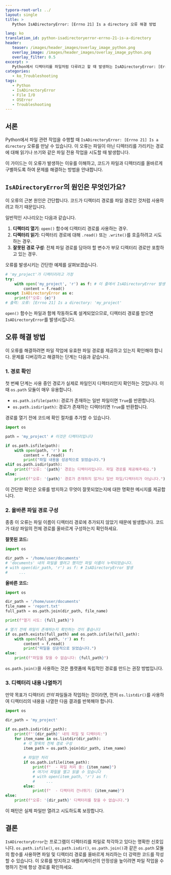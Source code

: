 ```yaml
---
typora-root-url: ../
layout: single
title: >
   Python IsADirectoryError: [Errno 21] Is a directory 오류 해결 방법

lang: ko
translation_id: python-isadirectoryerror-errno-21-is-a-directory
header:
   teaser: /images/header_images/overlay_image_python.png
   overlay_image: /images/header_images/overlay_image_python.png
   overlay_filter: 0.5
excerpt: >
   Python에서 디렉터리를 파일처럼 다루려고 할 때 발생하는 IsADirectoryError: [Errno 21] Is a directory 오류를 해결하는 방법을 배우세요. 이 가이드는 경로를 확인하고 올바른 파일 작업을 사용하는 방법을 보여줍니다.
categories:
   - ko_Troubleshooting
tags:
   - Python
   - IsADirectoryError
   - File I/O
   - OSError
   - Troubleshooting
---
```


## 서론

Python에서 파일 관련 작업을 수행할 때 `IsADirectoryError: [Errno 21] Is a directory` 오류를 만날 수 있습니다. 이 오류는 파일이 아닌 디렉터리를 가리키는 경로에 대해 읽기나 쓰기와 같은 파일 전용 작업을 시도할 때 발생합니다.

이 가이드는 이 오류가 발생하는 이유를 이해하고, 코드가 파일과 디렉터리를 올바르게 구별하도록 하여 문제를 해결하는 방법을 안내합니다.

## `IsADirectoryError`의 원인은 무엇인가요?

이 오류의 근본 원인은 간단합니다. 코드가 디렉터리 경로를 파일 경로인 것처럼 사용하려고 하기 때문입니다.

일반적인 시나리오는 다음과 같습니다.
1.  **디렉터리 열기**: `open()` 함수에 디렉터리 경로를 사용하는 경우.
2.  **디렉터리 읽기**: 디렉터리 경로에 대해 `.read()` 또는 `.write()`를 호출하려고 시도하는 경우.
3.  **잘못된 경로 구성**: 전체 파일 경로를 담아야 할 변수가 부모 디렉터리 경로만 포함하고 있는 경우.

오류를 발생시키는 간단한 예제를 살펴보겠습니다.

```python
# 'my_project'가 디렉터리라고 가정
try:
    with open('my_project', 'r') as f: # 이 줄에서 IsADirectoryError 발생
        content = f.read()
except IsADirectoryError as e:
    print(f"오류: {e}")
# 출력: 오류: [Errno 21] Is a directory: 'my_project'
```

`open()` 함수는 파일과 함께 작동하도록 설계되었으므로, 디렉터리 경로를 받으면 `IsADirectoryError`를 발생시킵니다.

## 오류 해결 방법

이 오류를 해결하려면 파일 작업에 유효한 파일 경로를 제공하고 있는지 확인해야 합니다. 문제를 디버깅하고 해결하는 단계는 다음과 같습니다.

### 1. 경로 확인

첫 번째 단계는 사용 중인 경로가 실제로 파일인지 디렉터리인지 확인하는 것입니다. 이때 `os.path` 모듈이 매우 유용합니다.

-   `os.path.isfile(path)`: 경로가 존재하는 일반 파일이면 `True`를 반환합니다.
-   `os.path.isdir(path)`: 경로가 존재하는 디렉터리면 `True`를 반환합니다.

경로를 열기 전에 코드에 확인 절차를 추가할 수 있습니다.

```python
import os

path = 'my_project' # 이것은 디렉터리입니다

if os.path.isfile(path):
    with open(path, 'r') as f:
        content = f.read()
        print("파일 내용을 성공적으로 읽었습니다.")
elif os.path.isdir(path):
    print(f"오류: '{path}' 경로는 디렉터리입니다. 파일 경로를 제공해주세요.")
else:
    print(f"오류: '{path}' 경로가 존재하지 않거나 일반 파일/디렉터리가 아닙니다.")
```

이 간단한 확인은 오류를 방지하고 무엇이 잘못되었는지에 대한 명확한 메시지를 제공합니다.

### 2. 올바른 파일 경로 구성

종종 이 오류는 파일 이름이 디렉터리 경로에 추가되지 않았기 때문에 발생합니다. 코드가 대상 파일의 전체 경로를 올바르게 구성하는지 확인하세요.

**잘못된 코드:**
```python
import os

dir_path = '/home/user/documents'
# 'documents' 내의 파일을 열려고 했지만 파일 이름이 누락되었습니다.
# with open(dir_path, 'r') as f: # IsADirectoryError 발생
#     ...
```

**올바른 코드:**
```python
import os

dir_path = '/home/user/documents'
file_name = 'report.txt'
full_path = os.path.join(dir_path, file_name)

print(f"열기 시도: {full_path}")

# 열기 전에 파일이 존재하는지 확인하는 것이 좋습니다
if os.path.exists(full_path) and os.path.isfile(full_path):
    with open(full_path, 'r') as f:
        content = f.read()
        print("파일을 성공적으로 읽었습니다.")
else:
    print(f"파일을 찾을 수 없습니다: {full_path}")
```
`os.path.join()`을 사용하는 것은 플랫폼에 독립적인 경로를 만드는 권장 방법입니다.

### 3. 디렉터리 내용 나열하기

만약 목표가 디렉터리 *안의* 파일들과 작업하는 것이라면, 먼저 `os.listdir()`를 사용하여 디렉터리의 내용을 나열한 다음 결과를 반복해야 합니다.

```python
import os

dir_path = 'my_project'

if os.path.isdir(dir_path):
    print(f"'{dir_path}' 내의 파일 및 디렉터리:")
    for item_name in os.listdir(dir_path):
        # 각 항목의 전체 경로 구성
        item_path = os.path.join(dir_path, item_name)
        
        # 파일만 처리
        if os.path.isfile(item_path):
            print(f"  - 파일 처리 중: {item_name}")
            # 여기서 파일을 열고 읽을 수 있습니다
            # with open(item_path, 'r') as f:
            #     ...
        else:
            print(f"  - 디렉터리 건너뛰기: {item_name}")
else:
    print(f"오류: '{dir_path}' 디렉터리를 찾을 수 없습니다.")
```
이 패턴은 실제 파일만 열려고 시도하도록 보장합니다.

## 결론

`IsADirectoryError`는 프로그램이 디렉터리를 파일로 착각하고 있다는 명확한 신호입니다. `os.path.isfile()`, `os.path.isdir()`, `os.path.join()`과 같은 `os.path` 모듈의 함수를 사용하면 파일 및 디렉터리 경로를 올바르게 처리하는 더 강력한 코드를 작성할 수 있습니다. 이 오류를 방지하고 애플리케이션의 안정성을 높이려면 파일 작업을 수행하기 전에 항상 경로를 확인하세요.
